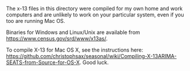 The x-13 files in this directory were compiled for my own home and work computers and are unlikely to work on your particular system, even if you too are running Mac OS.

Binaries for Windows and Linux/Unix are available from https://www.census.gov/srd/www/x13as/.

To compile X-13 for Mac OS X, see the instructions here: https://github.com/christophsax/seasonal/wiki/Compiling-X-13ARIMA-SEATS-from-Source-for-OS-X. Good luck.